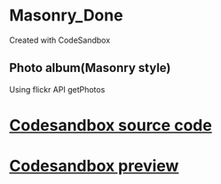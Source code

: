 # Masonry_Done
Created with CodeSandbox
<h2>Photo album(Masonry style)</h2>
<div>Using flickr API getPhotos</div>
<h1><a target="_blank" href="https://codesandbox.io/s/github/manojvicky/Masonry_Done">Codesandbox source code</a></h1>
<h1><a href="https://pwm7nmw4j0.codesandbox.io/login">Codesandbox preview</a></h1>

